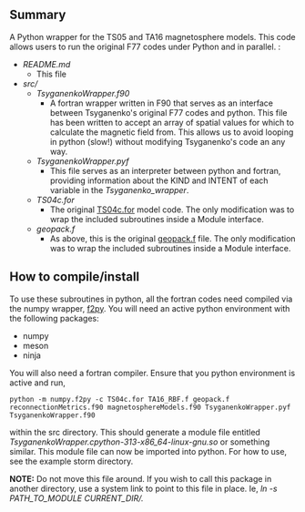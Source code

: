 ## Summary

A Python wrapper for the TS05 and TA16 magnetosphere models. This code allows users to run the original F77 codes under Python and in parallel. :

 - *README.md* 
    - This file
 - *src/*
     - *TsyganenkoWrapper.f90*
        - A fortran wrapper written in F90 that serves as an interface between Tsyganenko's original F77 codes and python. This file has been written to accept an array of spatial values for which to calculate the magnetic field from. This allows us to avoid looping in python (slow!) without modifying Tsyganenko's code an any way.
     - *TsyganenkoWrapper.pyf*
        - This file serves as an interpreter between python and fortran, providing information about the KIND and INTENT of each variable in the *Tsyganenko_wrapper*.  
     - *TS04c.for*
        - The original [TS04c.for](https://geo.phys.spbu.ru/~tsyganenko/empirical-models/magnetic_field/ts05/) model code.  The only modification was  to wrap the included subroutines inside a Module interface.
     - *geopack.f*
        - As above, this is the original [geopack.f](https://geo.phys.spbu.ru/~tsyganenko/empirical-models/coordinate_systems/geopack) file. The only modification was to wrap the included subroutines inside a Module interface.

## How to compile/install

To use these subroutines in python, all the fortran codes need compiled via the numpy wrapper, [f2py](https://numpy.org/doc/stable/f2py/f2py.getting-started.html).  You will need an active python environment with the following packages:

 - numpy
 - meson
 - ninja

You will also need a fortran compiler.  Ensure that you python environment is active and run,
```
python -m numpy.f2py -c TS04c.for TA16_RBF.f geopack.f reconnectionMetrics.f90 magnetosphereModels.f90 TsyganenkoWrapper.pyf TsyganenkoWrapper.f90
```
within the src directory.  This should generate a module file entitled *TsyganenkoWrapper.cpython-313-x86_64-linux-gnu.so* or something similar. This module file can now be imported into python. For how to use, see the example storm directory.

**NOTE:** Do not move this file around. If you wish to call this package in another directory, use a system link to point to this file in place.  Ie, *ln -s PATH_TO_MODULE CURRENT_DIR/.*

